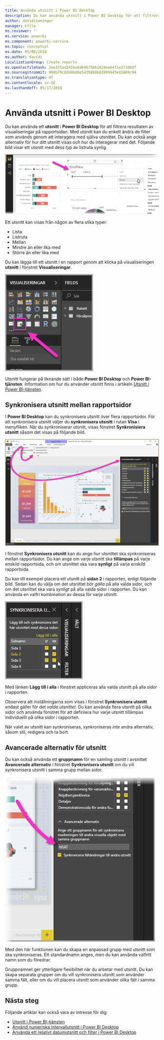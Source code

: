 ```yaml
---
title: Använda utsnitt i Power BI Desktop
description: Du kan använda utsnitt i Power BI Desktop för att filtrera, markera och anpassa rapporter
author: davidiseminger
manager: kfile
ms.reviewer: ''
ms.service: powerbi
ms.component: powerbi-service
ms.topic: conceptual
ms.date: 05/08/2018
ms.author: davidi
LocalizationGroup: Create reports
ms.openlocfilehash: 2ee3f5aa5416e69646756b1028ea64f1e273d0df
ms.sourcegitcommit: 998b79c0dd46d0e5439888b83999945ed1809c94
ms.translationtype: HT
ms.contentlocale: sv-SE
ms.lasthandoff: 05/17/2018
---
```

# <a name="using-slicers-power-bi-desktop"></a>Använda utsnitt i Power BI Desktop

Du kan använda ett **utsnitt** i **Power BI Desktop** för att filtrera resultaten av visualiseringar på rapportsidan. Med utsnitt kan du enkelt ändra de filter som används genom att interagera med själva utsnittet. Du kan också ange alternativ för hur ditt utsnitt visas och hur du interagerar med det. Följande bild visar ett utsnitt med dess *typ* av listruta synlig. 

![Utsnitt i Desktop](media/desktop-slicers/desktop-slicers_01.png)

Ett utsnitt kan visas från någon av flera olika typer:

* Lista
* Listruta
* Mellan
* Mindre än eller lika med
* Större än eller lika med

Du kan lägga till ett utsnitt i en rapport genom att klicka på visualiseringen **utsnitt** i fönstret **Visualiseringar**.

![Visualiseringstypen Utsnitt](media/desktop-slicers/desktop-slicers_02.png)

Utsnitt fungerar på liknande sätt i både **Power BI Desktop** och **Power BI-tjänsten**. Information om hur du använder utsnitt finns i artikeln [Utsnitt i Power BI-tjänsten](power-bi-visualization-slicers.md).

## <a name="synchronize-slicers-across-report-pages"></a>Synkronisera utsnitt mellan rapportsidor

I **Power BI Desktop** kan du synkronisera utsnitt över flera rapportsidor. För att synkronisera utsnitt väljer du **synkronisera utsnitt** i rutan **Visa** i menyfliken. När du synkroniserar utsnitt, visas fönstret **Synkronisiera utsnitt** såsom det visas på följande bild.

![Visa fönstret Synkronisera utsnitt](media/desktop-slicers/desktop-slicers_03.png)

I fönstret **Synkronisera utsnitt** kan du ange hur utsnittet ska synkroniseras mellan rapportsidor. Du kan ange om varje utsnitt ska **tillämpas** på varje enskild rapportsida, och om utsnittet ska vara **synligt** på varje enskild rapportsida.

Du kan till exempel placera ett utsnitt på **sidan 2** i rapporten, enligt följande bild. Sedan kan du välja om det utsnittet bör *gälla* på alla valda sidor, och om det utsnittet ska vara *synligt* på alla valda sidor i rapporten. Du kan använda en valfri kombination av dessa för varje utsnitt. 

![synkronisera utsnitt](media/desktop-slicers/desktop-slicers_04.png)

Med länken **Lägg till i alla** i fönstret appliceras alla valda utsnitt på alla sidor i rapporten.


Observera att inställningarna som visas i fönstret **Synkronisera utsnitt** endast gäller för det *valda utsnittet*. Du kan använda flera utsnitt på olika sidor och använda fönstret för att definiera hur varje utsnitt tillämpas individuellt på olika sidor i rapporten. 

När valet av utsnitt kan synkroniseras, synkroniseras *inte* andra alternativ, såsom stil, redigera och ta bort. 

## <a name="advanced-options-for-slicers"></a>Avancerade alternativ för utsnitt

Du kan också använda ett **gruppnamn** för en samling utsnitt i avsnittet **Avancerade alternativ** i fönstret **Synkronisera utsnitt** om du vill synkronisera utsnitt i samma grupp mellan sidor. 

![Gruppnamn för utsnitt](media/desktop-slicers/desktop-slicers_05.png)

Med den här funktionen kan du skapa en anpassad grupp med utsnitt som ska synkroniseras. Ett standardnamn anges, men du kan använda valfritt namn som du föredrar. 

Gruppnamnet ger ytterligare flexibilitet när du arbetar med utsnitt. Du kan skapa separata grupper om du vill synkronisera utsnitt som använder samma fält, eller om du vill placera utsnitt som använder olika fält i samma grupp. 


## <a name="next-steps"></a>Nästa steg

Följande artiklar kan också vara av intresse för dig:

* [Utsnitt i Power BI-tjänsten](power-bi-visualization-slicers.md)
* [Använd numeriska intervallutsnitt i Power BI Desktop](desktop-slicer-numeric-range.md)
* [Använda ett relativt datumutsnitt och filter i Power BI Desktop](desktop-slicer-filter-date-range.md)

